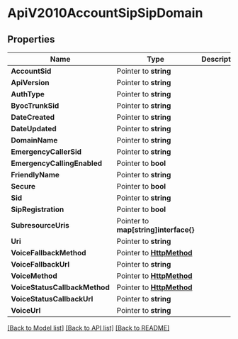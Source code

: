 # ApiV2010AccountSipSipDomain

## Properties

Name | Type | Description | Notes
------------ | ------------- | ------------- | -------------
**AccountSid** | Pointer to **string** |  |
**ApiVersion** | Pointer to **string** |  |
**AuthType** | Pointer to **string** |  |
**ByocTrunkSid** | Pointer to **string** |  |
**DateCreated** | Pointer to **string** |  |
**DateUpdated** | Pointer to **string** |  |
**DomainName** | Pointer to **string** |  |
**EmergencyCallerSid** | Pointer to **string** |  |
**EmergencyCallingEnabled** | Pointer to **bool** |  |
**FriendlyName** | Pointer to **string** |  |
**Secure** | Pointer to **bool** |  |
**Sid** | Pointer to **string** |  |
**SipRegistration** | Pointer to **bool** |  |
**SubresourceUris** | Pointer to **map[string]interface{}** |  |
**Uri** | Pointer to **string** |  |
**VoiceFallbackMethod** | Pointer to [**HttpMethod**](http_method.md) |  |
**VoiceFallbackUrl** | Pointer to **string** |  |
**VoiceMethod** | Pointer to [**HttpMethod**](http_method.md) |  |
**VoiceStatusCallbackMethod** | Pointer to [**HttpMethod**](http_method.md) |  |
**VoiceStatusCallbackUrl** | Pointer to **string** |  |
**VoiceUrl** | Pointer to **string** |  |

[[Back to Model list]](../README.md#documentation-for-models) [[Back to API list]](../README.md#documentation-for-api-endpoints) [[Back to README]](../README.md)


